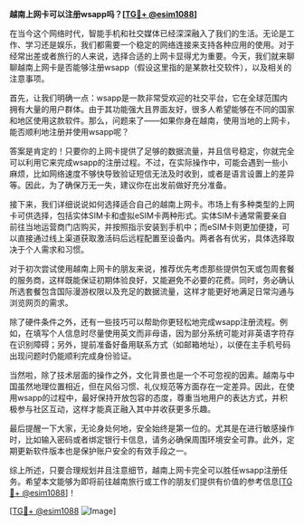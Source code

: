 **越南上网卡可以注册wsapp吗？[[TG💪+ @esim1088](https://t.me/s/esim1088)]**

在当今这个网络时代，智能手机和社交媒体已经深深融入了我们的生活。无论是工作、学习还是娱乐，我们都需要一个稳定的网络连接来支持各种应用的使用。对于经常出差或者旅行的人来说，选择合适的上网卡显得尤为重要。今天，我们就来聊聊越南上网卡是否能够注册wsapp（假设这里指的是某款社交软件），以及相关的注意事项。

首先，让我们明确一点：wsapp是一款非常受欢迎的社交平台，它在全球范围内拥有大量的用户群体。由于其功能强大且界面友好，很多人希望能够在不同的国家和地区使用这款软件。那么，问题来了——如果你身在越南，使用当地的上网卡，能否顺利地注册并使用wsapp呢？

答案是肯定的！只要你的上网卡提供了足够的数据流量，并且信号稳定，你就完全可以利用它来完成wsapp的注册过程。不过，在实际操作中，可能会遇到一些小麻烦，比如网络速度不够快导致验证短信无法及时收到，或者是语言设置上的差异等。因此，为了确保万无一失，建议你在出发前做好充分准备。

接下来，我们详细说说如何选择适合自己的越南上网卡。市场上有多种类型的上网卡可供选择，包括实体SIM卡和虚拟eSIM卡两种形式。实体SIM卡通常需要亲自前往当地运营商门店购买，并按照指示安装到手机中；而eSIM卡则更加便捷，可以直接通过线上渠道获取激活码后远程配置至设备内。两者各有优劣，具体选择取决于个人需求和习惯。

对于初次尝试使用越南上网卡的朋友来说，推荐优先考虑那些提供包天或包周套餐的服务商，这样既能保证初期体验良好，又能避免不必要的花费。同时，务必确认所选套餐包含国际漫游权限以及充足的数据流量，这样才能更好地满足日常沟通与浏览网页的需求。

除了硬件条件之外，还有一些技巧可以帮助你更轻松地完成wsapp注册流程。例如，在填写个人信息时尽量使用英文而非母语，因为部分系统可能对非英语字符存在识别障碍；另外，提前准备好备用联系方式（如邮箱地址），以便在主手机号码出现问题时仍能顺利完成身份验证。

当然啦，除了技术层面的操作之外，文化背景也是一个不可忽视的因素。越南与中国虽然地理位置相近，但在风俗习惯、礼仪规范等方面存在一定差异。因此，在使用wsapp的过程中，最好保持开放包容的态度，尊重当地用户的表达方式，并积极参与社区互动，这样才能真正融入其中并收获更多乐趣。

最后提醒一下大家，无论身处何地，安全始终是第一位的。尤其是在进行敏感操作时，比如输入密码或者绑定银行卡信息，请务必确保周围环境安全可靠。此外，定期更新软件版本也是保护账户安全的有效手段之一。

综上所述，只要合理规划并且注意细节，越南上网卡完全可以胜任wsapp注册任务。希望本文能够为即将前往越南旅行或工作的朋友们提供有价值的参考信息[[TG💪+ @esim1088](https://t.me/s/esim1088)]！

[[TG💪+ @esim1088](https://t.me/s/esim1088) ![Image](https://i.postimg.cc/4NQfJmqS/Snipaste-2025-05-13-00-14-12.png)]